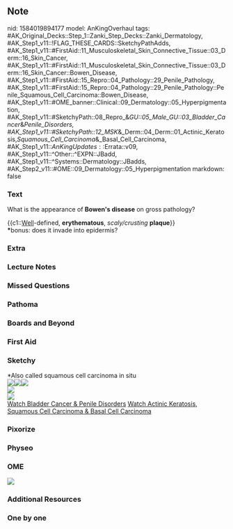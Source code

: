 ## Note
nid: 1584019894177
model: AnKingOverhaul
tags: #AK_Original_Decks::Step_1::Zanki_Step_Decks::Zanki_Dermatology, #AK_Step1_v11::!FLAG_THESE_CARDS::SketchyPathAdds, #AK_Step1_v11::#FirstAid::11_Musculoskeletal_Skin_Connective_Tissue::03_Derm::16_Skin_Cancer, #AK_Step1_v11::#FirstAid::11_Musculoskeletal_Skin_Connective_Tissue::03_Derm::16_Skin_Cancer::Bowen_Disease, #AK_Step1_v11::#FirstAid::15_Repro::04_Pathology::29_Penile_Pathology, #AK_Step1_v11::#FirstAid::15_Repro::04_Pathology::29_Penile_Pathology::Penile_Squamous_Cell_Carcinoma::Bowen_Disease, #AK_Step1_v11::#OME_banner::Clinical::09_Dermatology::05_Hyperpigmentation, #AK_Step1_v11::#SketchyPath::08_Repro_&_GU::05_Male_GU::03_Bladder_Cancer_&_Penile_Disorders, #AK_Step1_v11::#SketchyPath::12_MSK_&_Derm::04_Derm::01_Actinic_Keratosis,_Squamous_Cell_Carcinoma_&_Basal_Cell_Carcinoma, #AK_Step1_v11::$AnKingUpdates::$Errata::v09, #AK_Step1_v11::^Other::^EXPN::JBadd, #AK_Step1_v11::^Systems::Dermatology::JBadds, #AK_Step2_v11::#OME::09_Dermatology::05_Hyperpigmentation
markdown: false

### Text
What is the appearance of <b>Bowen's disease</b> on gross
pathology?
<div>
  {{c1::<u>Well</u>-defined, <b>erythematous</b>,
  <i>scaly/crusting</i> <b>plaque</b>}}
</div>
<div>
  <b>*</b>bonus: does it invade into epidermis?
</div>

### Extra


### Lecture Notes


### Missed Questions


### Pathoma


### Boards and Beyond


### First Aid


### Sketchy
<div>
  *Also called squamous cell carcinoma in situ
</div>
<div><img src=
"Screen%20Shot%202020-05-12%20at%202.29.22%20PM.JPG"><img src=
"Screen%20Shot%202020-03-12%20at%209.32.29%20AM.JPG"><img src=
"Screen%20Shot%202020-03-12%20at%209.33.57%20AM.JPG"></div><img src="Screen%20Shot%202020-03-12%20at%209.22.18%20AM_1566160514431.JPG">
<div><img src="clip_image003.png"></div><a href=
"https://dashboard.sketchy.com/study/medical/courses/medical-pathophysiology/units/medical-pathophysiology-reproductive-gu/videos/medical-pathophysiology-reproductive-and-gu-male-gu-bladder-cancer-and-penile-disorders?utm_source=anki&utm_medium=partnership&utm_campaign=february_update&utm_content=medical">Watch
Bladder Cancer & Penile Disorders</a> <a href=
"https://dashboard.sketchy.com/study/medical/courses/medical-pathophysiology/units/medical-pathophysiology-musculoskeletal-derm/videos/medical-pathophysiology-musculoskeletal-and-derm-derm-actinic-keratosis-squamous-cell-carcinoma-and-basal-cell-carcinoma?utm_source=anki&utm_medium=partnership&utm_campaign=february_update&utm_content=medical">
Watch Actinic Keratosis, Squamous Cell Carcinoma & Basal Cell
Carcinoma</a>

### Pixorize


### Physeo


### OME
<div class="ome-widget">
  <a href=
  "https://onlinemeded.org/spa/dermatology/hyperpigmentation/acquire?ref=anki">
  <img src="_OME_AnkiFlashcards_Lesson_3.png"></a>
</div>

### Additional Resources


### One by one

